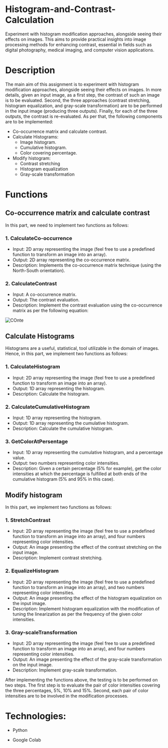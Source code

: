 # Histogram-and-Contrast-Calculation
Experiment with histogram modification approaches, alongside  seeing their effects on images. This aims to provide practical insights into image processing methods for enhancing contrast, essential in fields such as digital photography, medical imaging, and computer vision applications.

# Description
The main aim of this assignment is to experiment with histogram modification approaches, alongside seeing their effects on images. In more details, given an input image, as a first step, the contrast of such an image is to be evaluated. Second, the three approaches (contrast stretching, histogram equalization, and gray-scale transformation) are to be performed in the input image (producing three outputs). Finally, for each of the three outputs, the contrast is re-evaluated. As per that, the following components are to be implemented: 
- Co-occurrence matrix and calculate contrast. 
- Calculate Histograms: 
  - Image histogram. 
  - Cumulative histogram. 
  - Color covering percentage. 
- Modify histogram: 
  - Contrast stretching  
  - Histogram equalization 
  - Gray-scale transformation

# Functions
## Co-occurrence matrix and calculate contrast
In this part, we need to implement two functions as follows: 
### 1. CalculateCo-occurrence 
- Input: 2D array representing the image (feel free to use a predefined function to transform an image into an array). 
- Output: 2D array representing the co-occurrence matrix. 
- Description: Implements the co-occurrence matrix technique (using the North-South orientation).

### 2. CalculateContrast 
- Input: A co-occurrence matrix. 
- Output: The contrast evaluation. 
- Description: Implement the contrast evaluation using the co-occurrence matrix as per the following equation:
  
![COnte](https://github.com/Khaledayman9/Histogram-and-Contrast-Analysis/assets/105018459/d93a4b5f-c0de-475b-8d52-2a81d8d3fecc)


## Calculate Histograms 
Histograms are a useful, statistical, tool utilizable in the domain of images. Hence, in this part, we implement two functions as follows:
### 1. CalculateHistogram
- Input: 2D array representing the image (feel free to use a predefined function to transform an image into an array). 
- Output: 1D array representing the histogram. 
- Description: Calculate the histogram.

### 2. CalculateCumulativeHistogram 
- Input: 1D array representing the histogram.
- Output: 1D array representing the cumulative histogram. 
- Description: Calculate the cumulative histogram.

### 3. GetColorAtPersentage 
- Input: 1D array representing the cumulative histogram, and a percentage value. 
- Output: two numbers representing color intensities. 
- Description: Given a certain percentage (5% for example), get the color intensities at which the percentage is fulfilled at both ends of the cumulative histogram (5% and 95% in this case).


## Modify histogram
In this part, we implement two functions as follows:
### 1. StretchContrast
- Input: 2D array representing the image (feel free to use a predefined function to transform an image into an array), and four numbers representing color intensities. 
- Output: An image presenting the effect of the contrast stretching on the input image. 
- Description: Implement contrast stretching.

### 2. EqualizeHistogram 
- Input: 2D array representing the image (feel free to use a predefined function to transform an image into an array), and two numbers representing color intensities. 
- Output: An image presenting the effect of the histogram equalization on the input image.
- Description: Implement histogram equalization with the modification of tuning the linearization as per the frequency of the given color intensities.
  
### 3. Gray-scaleTransformation  
- Input: 2D array representing the image (feel free to use a predefined function to transform an image into an array), and four numbers representing color intensities. 
- Output: An image presenting the effect of the gray-scale transformation on the input image. 
- Description: Implement gray-scale transformation.

After implementing the functions above, the testing is to be performed on two steps. The first step is to evaluate the pair of color intensities covering the three percentages, 5%, 10% and 15%. Second, each pair of color intensities are to be involved in the modification processes. 

# Technologies:
- Python

- Google Colab
